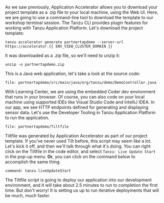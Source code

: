 As we saw previously, Application Accelerator allows you to download your project template as a .zip file to your local machine, using the Web UI. Here, we are going to use a command-line tool to download the template to our workshop terminal session. The Tanzu CLI provides plugin features for working with Tanzu Application Platform. Let's download the project template:

```execute
tanzu accelerator generate partnertapdemo --server-url https://accelerator.{{ ENV_VIEW_CLUSTER_DOMAIN }}
```

It was downloaded as a .zip file, so we'll need to unzip it:

```execute
unzip -o partnertapdemo.zip
```

This is a Java web application, let's take a look at the source code:

```editor:open-file
file: partnertapdemo/src/main/java/org/tanzu/demo/DemoController.java
```

With Learning Center, we are using the embedded Coder dev environment that runs in your browser. Of course, you can also code on your local machine using supported IDEs like Visual Studio Code and IntelliJ IDEA. In our app, we see HTTP endpoints defined for generating and displaying sensor data. Let's use the Developer Tooling in Tanzu Application Platform to run the application.

```editor:open-file
file: partnertapdemo/Tiltfile
``` 

Tiltfile was generated by Application Accelerator as part of our project template. If you've never used Tilt before, this script may seem like a lot. Let's kick it off, and then we'll talk through what it's doing. You can right click on the Tiltfile in the code editor, and select `Tanzu: Live Update Start` in the pop-up menu. **Or**, you can click on the command below to accomplish the same thing.

```editor:execute-command
command: tanzu.liveUpdateStart
```

The Tiltfile script is going to deploy our application into our development environment, and it will take about 2.5 minutes to run to completion the first time. But don't worry! It is setting us up to run iterative deployments that will be much, much faster.
